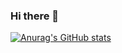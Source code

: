 ### Hi there 👋

[![Anurag's GitHub stats](https://github-readme-stats.vercel.app/api?username=CoreyHendrey)](https://github.com/anuraghazra/github-readme-stats)


<!--
**CoreyHendrey/CoreyHendrey** is a ✨ _special_ ✨ repository because its `README.md` (this file) appears on your GitHub profile.

Here are some ideas to get you started:

- 🔭 I’m currently working on ...
- 🌱 I’m currently learning ...
- 👯 I’m looking to collaborate on ...
- 🤔 I’m looking for help with ...
- 💬 Ask me about ...
- 📫 How to reach me: ...
- 😄 Pronouns: ...
- ⚡ Fun fact: ...
-->
